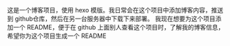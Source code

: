 这是一个博客项目，使用 hexo 模版。我日常会在这个项目中添加博客内容，推送到 github仓库，然后在另一台服务器中下载下来部署。
我现在想要为这个项目添加一个 README，便于在 github 上面别人查看这个项目时，了解我的博客信息，希望你为这个项目生成一个 README